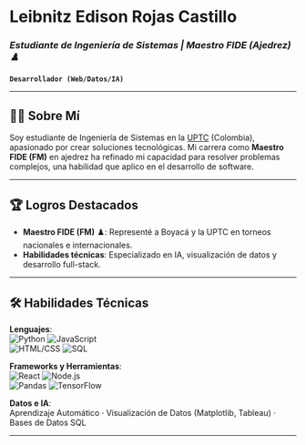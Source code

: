 # Leibnitz Edison Rojas Castillo  
### *Estudiante de Ingeniería de Sistemas | Maestro FIDE (Ajedrez) ♟️*  

**`Desarrollador (Web/Datos/IA)`**  

---

## 🧑‍💻 Sobre Mí  

Soy estudiante de Ingeniería de Sistemas en la [UPTC](https://www.uptc.edu.co/) (Colombia), apasionado por crear soluciones tecnológicas. Mi carrera como **Maestro FIDE (FM)** en ajedrez ha refinado mi capacidad para resolver problemas complejos, una habilidad que aplico en el desarrollo de software.  

---

## 🏆 Logros Destacados  

- **Maestro FIDE (FM)** ♟️: Representé a Boyacá y la UPTC en torneos nacionales e internacionales.  
- **Habilidades técnicas**: Especializado en IA, visualización de datos y desarrollo full-stack.  

---

## 🛠️ Habilidades Técnicas  

**Lenguajes**:  
![Python](https://img.shields.io/badge/Python-3776AB?style=flat&logo=python&logoColor=white)
![JavaScript](https://img.shields.io/badge/JavaScript-F7DF1E?style=flat&logo=javascript&logoColor=black)  
![HTML/CSS](https://img.shields.io/badge/HTML5-E34F26?style=flat&logo=html5&logoColor=white)
![SQL](https://img.shields.io/badge/SQL-4479A1?style=flat&logo=postgresql&logoColor=white)  

**Frameworks y Herramientas**:  
![React](https://img.shields.io/badge/React-20232A?style=flat&logo=react&logoColor=61DAFB)
![Node.js](https://img.shields.io/badge/Node.js-339933?style=flat&logo=node.js&logoColor=white)  
![Pandas](https://img.shields.io/badge/Pandas-150458?style=flat&logo=pandas&logoColor=white)
![TensorFlow](https://img.shields.io/badge/TensorFlow-FF6F00?style=flat&logo=tensorflow&logoColor=white)  

**Datos e IA**:  
Aprendizaje Automático · Visualización de Datos (Matplotlib, Tableau) · Bases de Datos SQL  

---





<!--
**FmCalistenico/FmCalistenico** is a ✨ _special_ ✨ repository because its `README.md` (this file) appears on your GitHub profile.

Here are some ideas to get you started:

- 🔭 I’m currently working on ...
- 🌱 I’m currently learning ...
- 👯 I’m looking to collaborate on ...
- 🤔 I’m looking for help with ...
- 💬 Ask me about ...
- 📫 How to reach me: ...
- 😄 Pronouns: ...
- ⚡ Fun fact: ...
-->
